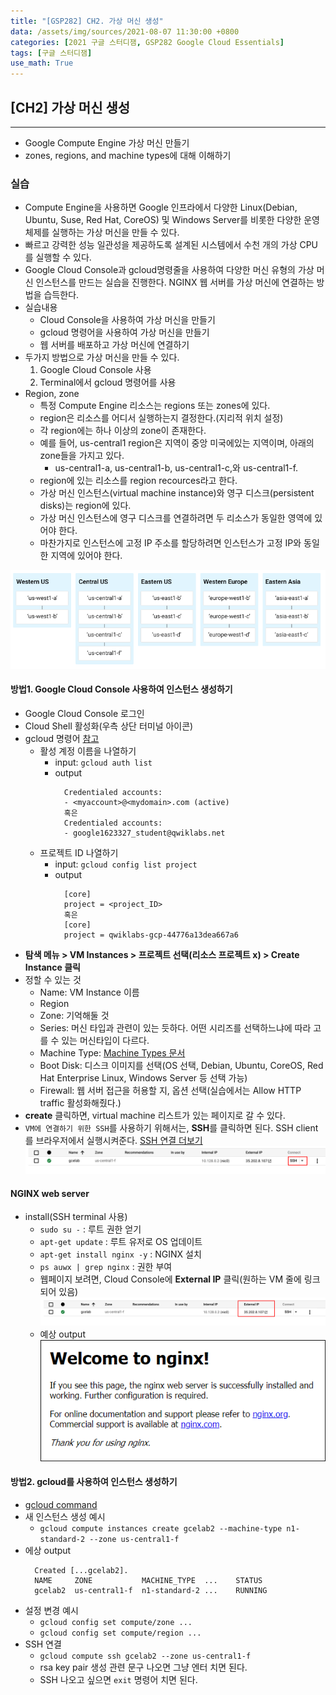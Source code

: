 ```yaml
---
title: "[GSP282] CH2. 가상 머신 생성"
data: /assets/img/sources/2021-08-07 11:30:00 +0800
categories: [2021 구글 스터디잼, GSP282 Google Cloud Essentials]
tags: [구글 스터디잼]
use_math: True
---
```



## **[CH2] 가상 머신 생성**

---

- Google Compute Engine 가상 머신 만들기
- zones, regions, and machine types에 대해 이해하기

### 실습

- Compute Engine을 사용하면 Google 인프라에서 다양한 Linux(Debian, Ubuntu, Suse, Red Hat, CoreOS) 및 Windows Server를 비롯한 다양한 운영 체제를 실행하는 가상 머신을 만들 수 있다.
- 빠르고 강력한 성능 일관성을 제공하도록 설계된 시스템에서 수천 개의 가상 CPU를 실행할 수 있다.
- Google Cloud Console과 gcloud명령줄을 사용하여 다양한 머신 유형의 가상 머신 인스턴스를 만드는 실습을 진행한다. NGINX 웹 서버를 가상 머신에 연결하는 방법을 습득한다.
- 실습내용
  - Cloud Console을 사용하여 가상 머신을 만들기
  - gcloud 명령어을 사용하여 가상 머신을 만들기
  - 웹 서버를 배포하고 가상 머신에 연결하기
- 두가지 방법으로 가상 머신을 만들 수 있다.
  1. Google Cloud Console 사용
  2. Terminal에서 gcloud 명령어를 사용
- Region, zone
  - 특정 Compute Engine 리소스는 regions 또는 zones에 있다.
  - region은 리소스를 어디서 실행하는지 결정한다.(지리적 위치 설정)
  - 각 region에는 하나 이상의 zone이 존재한다.
  - 예를 들어, us-central1 region은 지역이 중앙 미국에있는 지역이며, 아래의 zone들을 가지고 있다.
    - us-central1-a, us-central1-b, us-central1-c,와 us-central1-f.
  - region에 있는 리소스를 region recources라고 한다.
  - 가상 머신 인스턴스(virtual machine instance)와 영구 디스크(persistent disks)는 region에 있다.
  - 가상 머신 인스턴스에 영구 디스크를 연결하려면 두 리소스가 동일한 영역에 있어야 한다.
  - 마찬가지로 인스턴스에 고정 IP 주소를 할당하려면 인스턴스가 고정 IP와 동일한 지역에 있어야 한다.

![zone, region](/assets/img/sources/2021-08-07-11-01-23.png)

#### 방법1. Google Cloud Console 사용하여 인스턴스 생성하기

- Google Cloud Console 로그인
- Cloud Shell 활성화(우측 상단 터미널 아이콘)
- gcloud 명령어 [참고](https://cloud.google.com/sdk/gcloud)
  - 활성 계정 이름을 나열하기
    - input: `gcloud auth list`
    - output
      ```shell
        Credentialed accounts:
        - <myaccount>@<mydomain>.com (active)
        혹은
        Credentialed accounts:
        - google1623327_student@qwiklabs.net
      ```
  - 프로젝트 ID 나열하기
    - input: `gcloud config list project`
    - output
      ```shell
        [core]
        project = <project_ID>
        혹은   
        [core]
        project = qwiklabs-gcp-44776a13dea667a6
      ```
- **탐색 메뉴 > VM Instances > 프로젝트 선택(리소스 프로젝트 x) > Create Instance 클릭**
- 정할 수 있는 것
  - Name: VM Instance 이름
  - Region
  - Zone: 기억해둘 것
  - Series: 머신 타입과 관련이 있는 듯하다. 어떤 시리즈를 선택하느냐에 따라 고를 수 있는 머신타입이 다르다.
  - Machine Type: [Machine Types 문서](https://cloud.google.com/compute/docs/machine-types)
  - Boot Disk: 디스크 이미지를 선택(OS 선택, Debian, Ubuntu, CoreOS, Red Hat Enterprise Linux, Windows Server 등 선택 가능)
  - Firewall: 웹 서버 접근을 허용할 지, 옵션 선택(실습에서는 Allow HTTP traffic 활성화해줬다.)
- **create** 클릭하면, virtual machine 리스트가 있는 페이지로 갈 수 있다.
- `VM에 연결하기 위한 SSH`를 사용하기 위해서는, **SSH**를 클릭하면 된다. SSH client를 브라우저에서 실행시켜준다. [SSH 연결 더보기](https://cloud.google.com/compute/docs/instances/connecting-to-instance)
  ![SSH](/assets/img/sources/2021-08-07-11-21-53.png)

#### NGINX web server

- install(SSH terminal 사용)
  - `sudo su -` : 루트 권한 얻기
  - `apt-get update` : 루트 유저로 OS 업데이트
  - `apt-get install nginx -y` : NGINX 설치
  - `ps auwx | grep nginx` : 권한 부여
  - 웹페이지 보려면, Cloud Console에 **External IP** 클릭(원하는 VM 줄에 링크되어 있음)
    ![External IP](/assets/img/sources/2021-08-07-11-25-21.png)
  - 예상 output
    ![output](/assets/img/sources/2021-08-07-11-25-48.png)

#### 방법2. gcloud를 사용하여 인스턴스 생성하기

- [gcloud command](https://cloud.google.com/sdk/gcloud/)
- 새 인스턴스 생성 예시
  - `gcloud compute instances create gcelab2 --machine-type n1-standard-2 --zone us-central1-f`
- 에상 output
  ```shell
    Created [...gcelab2].
    NAME     ZONE           MACHINE_TYPE  ...    STATUS
    gcelab2  us-central1-f  n1-standard-2 ...    RUNNING
  ```
- 설정 변경 예시
  - `gcloud config set compute/zone ...`
  - `gcloud config set compute/region ...`
- SSH 연결
  - `gcloud compute ssh gcelab2 --zone us-central1-f`
  - rsa key pair 생성 관련 문구 나오면 그냥 엔터 치면 된다.
  - SSH 나오고 싶으면 `exit` 명령어 치면 된다.
